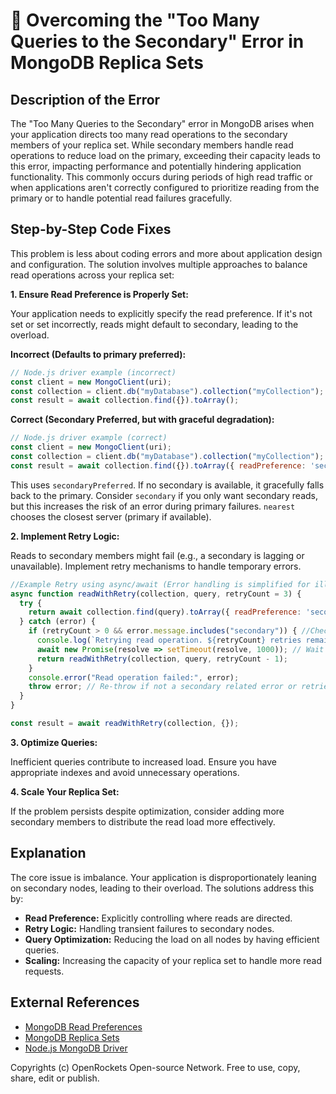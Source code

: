 # 🐞 Overcoming the "Too Many Queries to the Secondary" Error in MongoDB Replica Sets


## Description of the Error

The "Too Many Queries to the Secondary" error in MongoDB arises when your application directs too many read operations to the secondary members of your replica set. While secondary members handle read operations to reduce load on the primary, exceeding their capacity leads to this error, impacting performance and potentially hindering application functionality. This commonly occurs during periods of high read traffic or when applications aren't correctly configured to prioritize reading from the primary or to handle potential read failures gracefully.

## Step-by-Step Code Fixes

This problem is less about coding errors and more about application design and configuration.  The solution involves multiple approaches to balance read operations across your replica set:

**1. Ensure Read Preference is Properly Set:**

Your application needs to explicitly specify the read preference.  If it's not set or set incorrectly, reads might default to secondary, leading to the overload.

**Incorrect (Defaults to primary preferred):**

```javascript
// Node.js driver example (incorrect)
const client = new MongoClient(uri);
const collection = client.db("myDatabase").collection("myCollection");
const result = await collection.find({}).toArray();
```

**Correct (Secondary Preferred, but with graceful degradation):**

```javascript
// Node.js driver example (correct)
const client = new MongoClient(uri);
const collection = client.db("myDatabase").collection("myCollection");
const result = await collection.find({}).toArray({ readPreference: 'secondaryPreferred' }); 
```
This uses `secondaryPreferred`.  If no secondary is available, it gracefully falls back to the primary.  Consider `secondary` if you only want secondary reads, but this increases the risk of an error during primary failures. `nearest` chooses the closest server (primary if available).


**2. Implement Retry Logic:**

Reads to secondary members might fail (e.g., a secondary is lagging or unavailable).  Implement retry mechanisms to handle temporary errors.

```javascript
//Example Retry using async/await (Error handling is simplified for illustration)
async function readWithRetry(collection, query, retryCount = 3) {
  try {
    return await collection.find(query).toArray({ readPreference: 'secondaryPreferred' });
  } catch (error) {
    if (retryCount > 0 && error.message.includes("secondary")) { //Check if error is related to secondary
      console.log(`Retrying read operation. ${retryCount} retries remaining.`);
      await new Promise(resolve => setTimeout(resolve, 1000)); // Wait 1 second before retrying
      return readWithRetry(collection, query, retryCount - 1);
    }
    console.error("Read operation failed:", error);
    throw error; // Re-throw if not a secondary related error or retries exhausted.
  }
}

const result = await readWithRetry(collection, {});
```

**3. Optimize Queries:**

Inefficient queries contribute to increased load. Ensure you have appropriate indexes and avoid unnecessary operations.

**4. Scale Your Replica Set:**

If the problem persists despite optimization, consider adding more secondary members to distribute the read load more effectively.


## Explanation

The core issue is imbalance. Your application is disproportionately leaning on secondary nodes, leading to their overload.  The solutions address this by:

* **Read Preference:**  Explicitly controlling where reads are directed.
* **Retry Logic:** Handling transient failures to secondary nodes.
* **Query Optimization:** Reducing the load on all nodes by having efficient queries.
* **Scaling:** Increasing the capacity of your replica set to handle more read requests.


## External References

* [MongoDB Read Preferences](https://www.mongodb.com/docs/manual/core/read-preferences/)
* [MongoDB Replica Sets](https://www.mongodb.com/docs/manual/replication/)
* [Node.js MongoDB Driver](https://www.mongodb.com/docs/drivers/node/)


Copyrights (c) OpenRockets Open-source Network. Free to use, copy, share, edit or publish.

